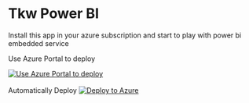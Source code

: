 # Tkw Power BI
Install this app in your azure subscription and start to play with power bi embedded service

Use Azure Portal to deploy

<a href="https://portal.azure.com/#create/Microsoft.Template/uri/https%3A%2F%2Fraw.githubusercontent.com%2Ftecknoworks%2Ftkw-power-bi%2Fmaster%2Fportal-arm%2Fazuredeploy.json
" target="_blank">
    <img src="http://azuredeploy.net/deploybutton.png" title="Use Azure Portal to deploy" />
</a>
<br/>
<br/>
  Automatically Deploy 
[![Deploy to Azure](http://azuredeploy.net/deploybutton.png)](https://azuredeploy.net/)
